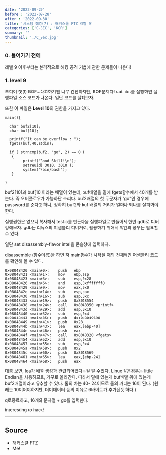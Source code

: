 ```yaml
---
date: '2022-09-29'
before : '2022-09-28'
after : '2022-09-30'
title: '시스템 해킹(7) : 해커스쿨 FTZ 레벨 9'
categories: ['C-SEC', 'KOR']
summary: ''
thumbnail: './C_Sec.jpg'
---
```


### 0. 들어가기 전에

레벨 9 이후부터는 본격적으로 해킹 공격 기법에 관한 문제들이 나온다!

### 1. level 9
 
드디어 첫(!) BOF...라고하기엔 너무 간단하지만, BOF문제다! cat hint를 실행하면 실행파일 소스 코드가 나온다. 일단 코드를 살펴보자.


또한 이 파일은 **Level 10**의 권한을 가지고 있다.

```
main(){

  char buf2[10];
  char buf[10];

  printf("It can be overflow : ");
  fgets(buf,40,stdin);

  if ( strncmp(buf2, "go", 2) == 0 )
   {
        printf("Good Skill!\n");
        setreuid( 3010, 3010 );
        system("/bin/bash");
   }

}
```

buf2[10]과 buf[10]이라는 배열이 있는데, buf배열을 밑에 fgets함수에서 40개를 받는다.
즉 오버플로우가 가능하단 소리다. buf2배열의 첫 두문자가 "go"인 경우에 password를
준다고 하니, 정확히 buf2와 buf 배열의 거리가 얼마나 되나를 살펴봐야한다.


실행권한은 없으니 복사해서 test.c를 만든다음 실행파일로 만들어서 한번 gdb로
디버깅해보자. gdb는 리눅스의 어셈블리 디버거로, 활용하기 위해서 약간의 공부는 필요할 수 있다.


일단 set disassembly-flavor intel을 콘솔창에 입력하자.


disassemble (함수이름)을 하면 저 main함수가 시작될 때의 전체적인 어셈블리 코드를 확인해 볼 수 있다. 

```
0x08048420 <main+0>:    push   ebp
0x08048421 <main+1>:    mov    ebp,esp
0x08048423 <main+3>:    sub    esp,0x28
0x08048426 <main+6>:    and    esp,0xfffffff0
0x08048429 <main+9>:    mov    eax,0x0
0x0804842e <main+14>:   sub    esp,eax
0x08048430 <main+16>:   sub    esp,0xc
0x08048433 <main+19>:   push   0x8048554
0x08048438 <main+24>:   call   0x8048350 <printf>
0x0804843d <main+29>:   add    esp,0x10
0x08048440 <main+32>:   sub    esp,0x4
0x08048443 <main+35>:   push   ds:0x8049698
0x08048449 <main+41>:   push   0x28
0x0804844b <main+43>:   lea    eax,[ebp-40]
0x0804844e <main+46>:   push   eax
0x0804844f <main+47>:   call   0x8048320 <fgets>
0x08048454 <main+52>:   add    esp,0x10
0x08048457 <main+55>:   sub    esp,0x4
0x0804845a <main+58>:   push   0x2
0x0804845c <main+60>:   push   0x8048569
0x08048461 <main+65>:   lea    eax,[ebp-24]
0x08048464 <main+68>:   push   eax
```

대충 보면, lea가 배열 생성과 관련되어있다는걸 알 수있다. Linux 같은경우는 
little Endian을 사용하므로, 거꾸로 올라간다. 따라서 밑에 있는게 buf배열
위에 있는게 buf2배열이라고 유추할 수 있다. 둘의 차는  40- 24이므로 
둘의 거리는 16이 된다. (원래는 10이어야하지만, 더미데이터 등의 이유로 6바이트가
추가된듯 하다.)


q로종료하고, 16개의 문자열 + go를 입력한다.


interesting to hack!

---
## Source

- 해커스쿨 FTZ
- Me!